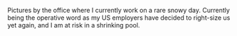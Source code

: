 Pictures by the office where I currently work on a rare snowy day.
Currently being the operative word as my US employers have decided to
right-size us yet again, and I am at risk in a shrinking pool.
